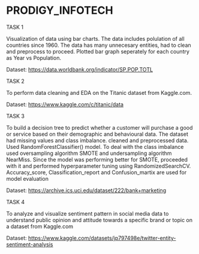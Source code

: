 # PRODIGY_INFOTECH

TASK 1 

Visualization of data using bar charts. The data includes polulation of all countries since 1960. The data has many unnecesary entities, had to clean and preprocess to proceed. Plotted bar graph seperately for each country as Year vs Population.

Dataset: https://data.worldbank.org/indicator/SP.POP.TOTL

TASK 2

To perform data cleaning and EDA on the Titanic dataset from Kaggle.com.

Dataset: https://www.kaggle.com/c/titanic/data

TASK 3

To build a decision tree to predict whether a customer will purchase a good or service based on their demographic and behavioural data. The dataset had missing values and class imbalance. cleaned and preprocessed data. Used RandomForestClassifier() model. To deal with the class imbalance used oversampling algorithm SMOTE and undersampling algorithm NearMiss. Since the model was performing better for SMOTE, proceeded with it and performed hyperparameter tuning using RandomizedSearchCV. Accuracy_score, Classification_report and Confusion_martix are used for model evaluation

Dataset: https://archive.ics.uci.edu/dataset/222/bank+marketing

TASK 4

To analyze and visualize sentiment pattern in social media data to understand public opinion and attitude towards a specific brand or topic on a dataset from Kaggle.com

Dataset: https://www.kaggle.com/datasets/jp797498e/twitter-entity-sentiment-analysis
